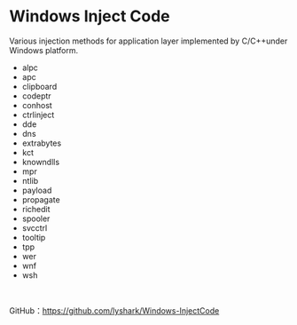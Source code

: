 # Windows Inject Code

Various injection methods for application layer implemented by C/C++under Windows platform.

 - alpc
 - apc
 - clipboard
 - codeptr
 - conhost
 - ctrlinject
 - dde
 - dns
 - extrabytes
 - kct
 - knowndlls
 - mpr
 - ntlib
 - payload
 - propagate
 - richedit
 - spooler
 - svcctrl
 - tooltip
 - tpp
 - wer
 - wnf
 - wsh

<br>

GitHub：https://github.com/lyshark/Windows-InjectCode
